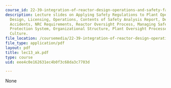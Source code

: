 ```yaml
---
course_id: 22-39-integration-of-reactor-design-operations-and-safety-fall-2006
description: Lecture slides on Applying Safety Regulations to Plant Operations, Plant
  Design, Licensing, Operations, Contents of Safety Analysis Report, Design Basis
  Accidents, NRC Requirements, Reactor Oversight Process, Managing Safety, Reactor
  Protection System, Organizational Structure, Plant Oversight Processes, and Safety
  Culture.
file_location: /coursemedia/22-39-integration-of-reactor-design-operations-and-safety-fall-2006/eee4c0e162631ec4b0f3c68da3c7703d_lec13_ak.pdf
file_type: application/pdf
layout: pdf
title: lec13_ak.pdf
type: course
uid: eee4c0e162631ec4b0f3c68da3c7703d

---
```

None